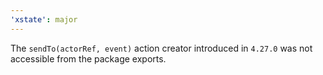 ```yaml
---
'xstate': major
---
```


The `sendTo(actorRef, event)` action creator introduced in `4.27.0` was not accessible from the package exports.
